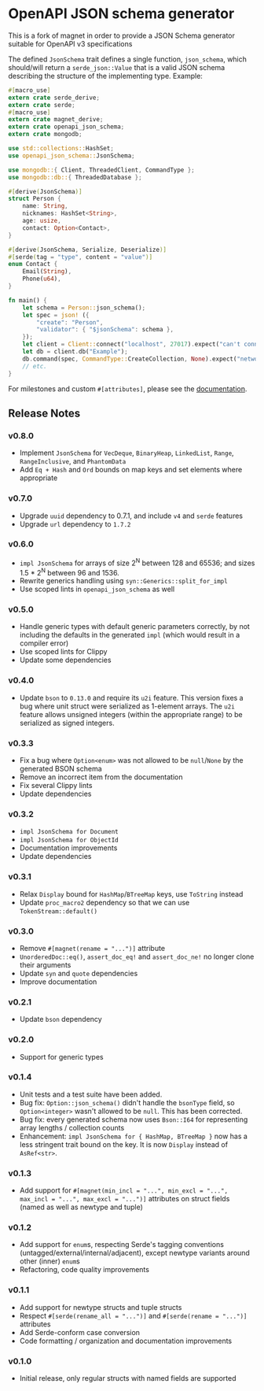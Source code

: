 # OpenAPI JSON schema generator

This is a fork of magnet in order to provide a JSON Schema generator suitable for OpenAPI v3 specifications

The defined `JsonSchema` trait defines a single function, `json_schema`, which should/will return a `serde_json::Value` that is a valid JSON schema describing the structure of the implementing type. Example:

```rust
#[macro_use]
extern crate serde_derive;
extern crate serde;
#[macro_use]
extern crate magnet_derive;
extern crate openapi_json_schema;
extern crate mongodb;

use std::collections::HashSet;
use openapi_json_schema::JsonSchema;

use mongodb::{ Client, ThreadedClient, CommandType };
use mongodb::db::{ ThreadedDatabase };

#[derive(JsonSchema)]
struct Person {
    name: String,
    nicknames: HashSet<String>,
    age: usize,
    contact: Option<Contact>,
}

#[derive(JsonSchema, Serialize, Deserialize)]
#[serde(tag = "type", content = "value")]
enum Contact {
    Email(String),
    Phone(u64),
}

fn main() {
    let schema = Person::json_schema();
    let spec = json! ({
        "create": "Person",
        "validator": { "$jsonSchema": schema },
    });
    let client = Client::connect("localhost", 27017).expect("can't connect to mongod");
    let db = client.db("Example");
    db.command(spec, CommandType::CreateCollection, None).expect("network error");
    // etc.
}
```

For milestones and custom `#[attributes]`, please see the [documentation](https://docs.rs/openapi_json_schema).

## Release Notes

### v0.8.0

* Implement `JsonSchema` for `VecDeque`, `BinaryHeap`, `LinkedList`, `Range`, `RangeInclusive`, and `PhantomData`
* Add `Eq + Hash` and `Ord` bounds on map keys and set elements where appropriate

### v0.7.0

* Upgrade `uuid` dependency to 0.7.1, and include `v4` and `serde` features
* Upgrade `url` dependency to `1.7.2`

### v0.6.0

* `impl JsonSchema` for arrays of size 2<sup>N</sup> between 128 and 65536; and sizes 1.5 * 2<sup>N</sup> between 96 and 1536.
* Rewrite generics handling using `syn::Generics::split_for_impl`
* Use scoped lints in `openapi_json_schema` as well

### v0.5.0

* Handle generic types with default generic parameters correctly, by not including the defaults in the generated `impl` (which would result in a compiler error)
* Use scoped lints for Clippy
* Update some dependencies

### v0.4.0

* Update `bson` to `0.13.0` and require its `u2i` feature. This version fixes a
  bug where unit struct were serialized as 1-element arrays. The `u2i` feature
  allows unsigned integers (within the appropriate range) to be serialized as
  signed integers.

### v0.3.3

* Fix a bug where `Option<enum>` was not allowed to be `null`/`None` by the
  generated BSON schema
* Remove an incorrect item from the documentation
* Fix several Clippy lints
* Update dependencies

### v0.3.2

* `impl JsonSchema for Document`
* `impl JsonSchema for ObjectId`
* Documentation improvements
* Update dependencies

### v0.3.1

* Relax `Display` bound for `HashMap`/`BTreeMap` keys, use `ToString` instead
* Update `proc_macro2` dependency so that we can use `TokenStream::default()`

### v0.3.0

* Remove `#[magnet(rename = "...")]` attribute
* `UnorderedDoc::eq()`, `assert_doc_eq!` and `assert_doc_ne!` no longer clone their arguments
* Update `syn` and `quote` dependencies
* Improve documentation

### v0.2.1

* Update `bson` dependency

### v0.2.0

* Support for generic types

### v0.1.4

* Unit tests and a test suite have been added.
* Bug fix: `Option::json_schema()` didn't handle the `bsonType` field, so `Option<integer>` wasn't allowed to be `null`. This has been corrected.
* Bug fix: every generated schema now uses `Bson::I64` for representing array lengths / collection counts
* Enhancement: `impl JsonSchema for { HashMap, BTreeMap }` now has a less stringent trait bound on the key. It is now `Display` instead of `AsRef<str>`.

### v0.1.3

* Add support for `#[magnet(min_incl = "...", min_excl = "...", max_incl = "...", max_excl = "...")]` attributes on struct fields (named as well as newtype and tuple)

### v0.1.2

* Add support for `enum`s, respecting Serde's tagging conventions (untagged/external/internal/adjacent), except newtype variants around other (inner) `enum`s
* Refactoring, code quality improvements

### v0.1.1

* Add support for newtype structs and tuple structs
* Respect `#[serde(rename_all = "...")]` and `#[serde(rename = "...")]` attributes
* Add Serde-conform case conversion
* Code formatting / organization and documentation improvements

### v0.1.0

* Initial release, only regular structs with named fields are supported
